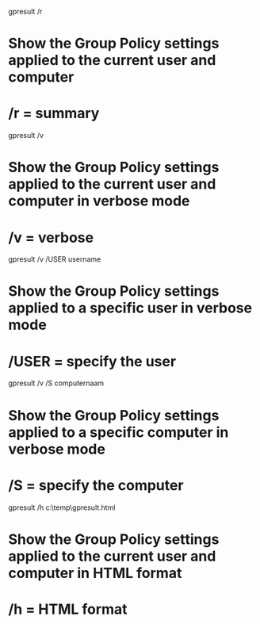 gpresult /r
# Show the Group Policy settings applied to the current user and computer
# /r = summary
gpresult /v
# Show the Group Policy settings applied to the current user and computer in verbose mode
# /v = verbose
gpresult /v /USER username
# Show the Group Policy settings applied to a specific user in verbose mode
# /USER = specify the user
gpresult /v /S computernaam
# Show the Group Policy settings applied to a specific computer in verbose mode
# /S = specify the computer
gpresult /h c:\temp\gpresult.html
# Show the Group Policy settings applied to the current user and computer in HTML format
# /h = HTML format

